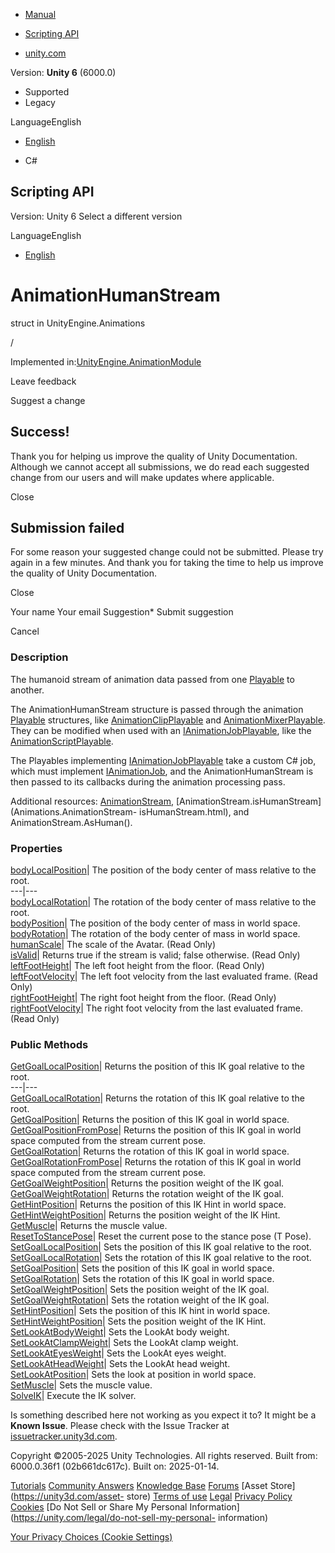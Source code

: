 [ ]()

  * [Manual](../Manual/index.html)
  * [Scripting API](../ScriptReference/index.html)

  * [unity.com](https://unity.com/)

Version: **Unity 6** (6000.0)

  * Supported
  * Legacy

LanguageEnglish

  * [English]()

  * C#

[ ](https://docs.unity3d.com)

## Scripting API

Version: Unity 6 Select a different version

LanguageEnglish

  * [English]()

# AnimationHumanStream

struct in UnityEngine.Animations

/

Implemented in:[UnityEngine.AnimationModule](UnityEngine.AnimationModule.html)

Leave feedback

Suggest a change

## Success!

Thank you for helping us improve the quality of Unity Documentation. Although
we cannot accept all submissions, we do read each suggested change from our
users and will make updates where applicable.

Close

## Submission failed

For some reason your suggested change could not be submitted. Please <a>try
again</a> in a few minutes. And thank you for taking the time to help us
improve the quality of Unity Documentation.

Close

Your name Your email Suggestion* Submit suggestion

Cancel

[ ]()

### Description

The humanoid stream of animation data passed from one
[Playable](Playables.Playable.html) to another.

The AnimationHumanStream structure is passed through the animation
[Playable](Playables.Playable.html) structures, like
[AnimationClipPlayable](Animations.AnimationClipPlayable.html) and
[AnimationMixerPlayable](Animations.AnimationMixerPlayable.html). They can be
modified when used with an
[IAnimationJobPlayable](Animations.IAnimationJobPlayable.html), like the
[AnimationScriptPlayable](Animations.AnimationScriptPlayable.html).  
  
The Playables implementing
[IAnimationJobPlayable](Animations.IAnimationJobPlayable.html) take a custom
C# job, which must implement [IAnimationJob](Animations.IAnimationJob.html),
and the AnimationHumanStream is then passed to its callbacks during the
animation processing pass.  
  
Additional resources: [AnimationStream](Animations.AnimationStream.html),
[AnimationStream.isHumanStream](Animations.AnimationStream-
isHumanStream.html), and AnimationStream.AsHuman().

### Properties

[bodyLocalPosition](Animations.AnimationHumanStream-bodyLocalPosition.html)|
The position of the body center of mass relative to the root.  
---|---  
[bodyLocalRotation](Animations.AnimationHumanStream-bodyLocalRotation.html)|
The rotation of the body center of mass relative to the root.  
[bodyPosition](Animations.AnimationHumanStream-bodyPosition.html)| The
position of the body center of mass in world space.  
[bodyRotation](Animations.AnimationHumanStream-bodyRotation.html)| The
rotation of the body center of mass in world space.  
[humanScale](Animations.AnimationHumanStream-humanScale.html)| The scale of
the Avatar. (Read Only)  
[isValid](Animations.AnimationHumanStream-isValid.html)| Returns true if the
stream is valid; false otherwise. (Read Only)  
[leftFootHeight](Animations.AnimationHumanStream-leftFootHeight.html)| The
left foot height from the floor. (Read Only)  
[leftFootVelocity](Animations.AnimationHumanStream-leftFootVelocity.html)| The
left foot velocity from the last evaluated frame. (Read Only)  
[rightFootHeight](Animations.AnimationHumanStream-rightFootHeight.html)| The
right foot height from the floor. (Read Only)  
[rightFootVelocity](Animations.AnimationHumanStream-rightFootVelocity.html)|
The right foot velocity from the last evaluated frame. (Read Only)  
  
### Public Methods

[GetGoalLocalPosition](Animations.AnimationHumanStream.GetGoalLocalPosition.html)|
Returns the position of this IK goal relative to the root.  
---|---  
[GetGoalLocalRotation](Animations.AnimationHumanStream.GetGoalLocalRotation.html)|
Returns the rotation of this IK goal relative to the root.  
[GetGoalPosition](Animations.AnimationHumanStream.GetGoalPosition.html)|
Returns the position of this IK goal in world space.  
[GetGoalPositionFromPose](Animations.AnimationHumanStream.GetGoalPositionFromPose.html)|
Returns the position of this IK goal in world space computed from the stream
current pose.  
[GetGoalRotation](Animations.AnimationHumanStream.GetGoalRotation.html)|
Returns the rotation of this IK goal in world space.  
[GetGoalRotationFromPose](Animations.AnimationHumanStream.GetGoalRotationFromPose.html)|
Returns the rotation of this IK goal in world space computed from the stream
current pose.  
[GetGoalWeightPosition](Animations.AnimationHumanStream.GetGoalWeightPosition.html)|
Returns the position weight of the IK goal.  
[GetGoalWeightRotation](Animations.AnimationHumanStream.GetGoalWeightRotation.html)|
Returns the rotation weight of the IK goal.  
[GetHintPosition](Animations.AnimationHumanStream.GetHintPosition.html)|
Returns the position of this IK Hint in world space.  
[GetHintWeightPosition](Animations.AnimationHumanStream.GetHintWeightPosition.html)|
Returns the position weight of the IK Hint.  
[GetMuscle](Animations.AnimationHumanStream.GetMuscle.html)| Returns the
muscle value.  
[ResetToStancePose](Animations.AnimationHumanStream.ResetToStancePose.html)|
Reset the current pose to the stance pose (T Pose).  
[SetGoalLocalPosition](Animations.AnimationHumanStream.SetGoalLocalPosition.html)|
Sets the position of this IK goal relative to the root.  
[SetGoalLocalRotation](Animations.AnimationHumanStream.SetGoalLocalRotation.html)|
Sets the rotation of this IK goal relative to the root.  
[SetGoalPosition](Animations.AnimationHumanStream.SetGoalPosition.html)| Sets
the position of this IK goal in world space.  
[SetGoalRotation](Animations.AnimationHumanStream.SetGoalRotation.html)| Sets
the rotation of this IK goal in world space.  
[SetGoalWeightPosition](Animations.AnimationHumanStream.SetGoalWeightPosition.html)|
Sets the position weight of the IK goal.  
[SetGoalWeightRotation](Animations.AnimationHumanStream.SetGoalWeightRotation.html)|
Sets the rotation weight of the IK goal.  
[SetHintPosition](Animations.AnimationHumanStream.SetHintPosition.html)| Sets
the position of this IK hint in world space.  
[SetHintWeightPosition](Animations.AnimationHumanStream.SetHintWeightPosition.html)|
Sets the position weight of the IK Hint.  
[SetLookAtBodyWeight](Animations.AnimationHumanStream.SetLookAtBodyWeight.html)|
Sets the LookAt body weight.  
[SetLookAtClampWeight](Animations.AnimationHumanStream.SetLookAtClampWeight.html)|
Sets the LookAt clamp weight.  
[SetLookAtEyesWeight](Animations.AnimationHumanStream.SetLookAtEyesWeight.html)|
Sets the LookAt eyes weight.  
[SetLookAtHeadWeight](Animations.AnimationHumanStream.SetLookAtHeadWeight.html)|
Sets the LookAt head weight.  
[SetLookAtPosition](Animations.AnimationHumanStream.SetLookAtPosition.html)|
Sets the look at position in world space.  
[SetMuscle](Animations.AnimationHumanStream.SetMuscle.html)| Sets the muscle
value.  
[SolveIK](Animations.AnimationHumanStream.SolveIK.html)| Execute the IK
solver.  
  
Is something described here not working as you expect it to? It might be a
**Known Issue**. Please check with the Issue Tracker at
[issuetracker.unity3d.com](https://issuetracker.unity3d.com).

Copyright ©2005-2025 Unity Technologies. All rights reserved. Built from:
6000.0.36f1 (02b661dc617c). Built on: 2025-01-14.

[Tutorials](https://unity3d.com/learn) [Community
Answers](https://answers.unity3d.com) [Knowledge
Base](https://support.unity3d.com/hc/en-us)
[Forums](https://forum.unity3d.com) [Asset Store](https://unity3d.com/asset-
store) [Terms of use](https://docs.unity3d.com/Manual/TermsOfUse.html)
[Legal](https://unity.com/legal) [Privacy
Policy](https://unity.com/legal/privacy-policy)
[Cookies](https://unity.com/legal/cookie-policy) [Do Not Sell or Share My
Personal Information](https://unity.com/legal/do-not-sell-my-personal-
information)

[Your Privacy Choices (Cookie Settings)](javascript:void\(0\);)

